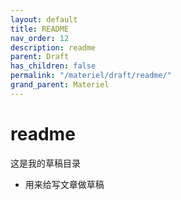 ```yaml
---
layout: default
title: README
nav_order: 12
description: readme
parent: Draft
has_children: false
permalink: "/materiel/draft/readme/"
grand_parent: Materiel
---
```


# readme

这是我的草稿目录

- 用来给写文章做草稿
